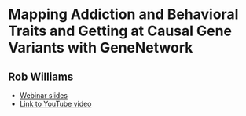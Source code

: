 # Mapping Addiction and Behavioral Traits and Getting at Causal Gene Variants with GeneNetwork

## Rob Williams

- [Webinar slides](Using_GeneNetwork_22May2020v8.pdf)
- [Link to YouTube video](https://youtu.be/LwpXzLHX9aM)
